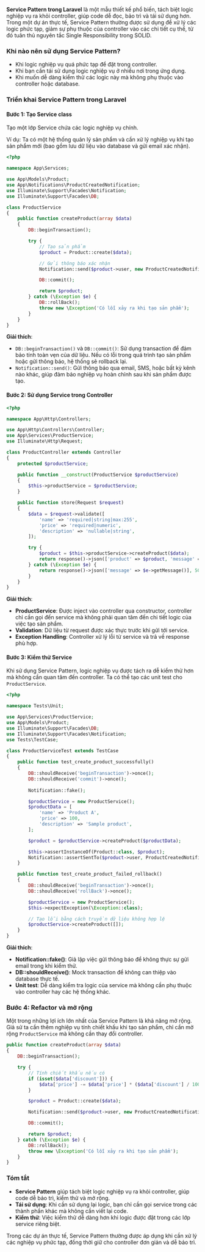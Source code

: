 **Service Pattern trong Laravel** là một mẫu thiết kế phổ biến, tách biệt logic nghiệp vụ ra khỏi controller, giúp code dễ đọc, bảo trì và tái sử dụng hơn. Trong một dự án thực tế, Service Pattern thường được sử dụng để xử lý các logic phức tạp, giảm sự phụ thuộc của controller vào các chi tiết cụ thể, từ đó tuân thủ nguyên tắc Single Responsibility trong SOLID.

### Khi nào nên sử dụng Service Pattern?
- Khi logic nghiệp vụ quá phức tạp để đặt trong controller.
- Khi bạn cần tái sử dụng logic nghiệp vụ ở nhiều nơi trong ứng dụng.
- Khi muốn dễ dàng kiểm thử các logic này mà không phụ thuộc vào controller hoặc database.

### Triển khai Service Pattern trong Laravel

#### Bước 1: Tạo Service class
Tạo một lớp Service chứa các logic nghiệp vụ chính.

Ví dụ: Ta có một hệ thống quản lý sản phẩm và cần xử lý nghiệp vụ khi tạo sản phẩm mới (bao gồm lưu dữ liệu vào database và gửi email xác nhận).

```php
<?php

namespace App\Services;

use App\Models\Product;
use App\Notifications\ProductCreatedNotification;
use Illuminate\Support\Facades\Notification;
use Illuminate\Support\Facades\DB;

class ProductService
{
    public function createProduct(array $data)
    {
        DB::beginTransaction();

        try {
            // Tạo sản phẩm
            $product = Product::create($data);

            // Gửi thông báo xác nhận
            Notification::send($product->user, new ProductCreatedNotification($product));

            DB::commit();

            return $product;
        } catch (\Exception $e) {
            DB::rollBack();
            throw new \Exception('Có lỗi xảy ra khi tạo sản phẩm');
        }
    }
}
```

**Giải thích**:
- `DB::beginTransaction()` và `DB::commit()`: Sử dụng transaction để đảm bảo tính toàn vẹn của dữ liệu. Nếu có lỗi trong quá trình tạo sản phẩm hoặc gửi thông báo, hệ thống sẽ rollback lại.
- `Notification::send()`: Gửi thông báo qua email, SMS, hoặc bất kỳ kênh nào khác, giúp đảm bảo nghiệp vụ hoàn chỉnh sau khi sản phẩm được tạo.

#### Bước 2: Sử dụng Service trong Controller

```php
<?php

namespace App\Http\Controllers;

use App\Http\Controllers\Controller;
use App\Services\ProductService;
use Illuminate\Http\Request;

class ProductController extends Controller
{
    protected $productService;

    public function __construct(ProductService $productService)
    {
        $this->productService = $productService;
    }

    public function store(Request $request)
    {
        $data = $request->validate([
            'name' => 'required|string|max:255',
            'price' => 'required|numeric',
            'description' => 'nullable|string',
        ]);

        try {
            $product = $this->productService->createProduct($data);
            return response()->json(['product' => $product, 'message' => 'Sản phẩm đã được tạo thành công'], 201);
        } catch (\Exception $e) {
            return response()->json(['message' => $e->getMessage()], 500);
        }
    }
}
```

**Giải thích**:
- **ProductService**: Được inject vào controller qua constructor, controller chỉ cần gọi đến service mà không phải quan tâm đến chi tiết logic của việc tạo sản phẩm.
- **Validation**: Dữ liệu từ request được xác thực trước khi gửi tới service.
- **Exception Handling**: Controller xử lý lỗi từ service và trả về response phù hợp.

#### Bước 3: Kiểm thử Service

Khi sử dụng Service Pattern, logic nghiệp vụ được tách ra dễ kiểm thử hơn mà không cần quan tâm đến controller. Ta có thể tạo các unit test cho `ProductService`.

```php
<?php

namespace Tests\Unit;

use App\Services\ProductService;
use App\Models\Product;
use Illuminate\Support\Facades\DB;
use Illuminate\Support\Facades\Notification;
use Tests\TestCase;

class ProductServiceTest extends TestCase
{
    public function test_create_product_successfully()
    {
        DB::shouldReceive('beginTransaction')->once();
        DB::shouldReceive('commit')->once();
        
        Notification::fake();

        $productService = new ProductService();
        $productData = [
            'name' => 'Product A',
            'price' => 100,
            'description' => 'Sample product',
        ];

        $product = $productService->createProduct($productData);

        $this->assertInstanceOf(Product::class, $product);
        Notification::assertSentTo($product->user, ProductCreatedNotification::class);
    }

    public function test_create_product_failed_rollback()
    {
        DB::shouldReceive('beginTransaction')->once();
        DB::shouldReceive('rollBack')->once();

        $productService = new ProductService();
        $this->expectException(\Exception::class);

        // Tạo lỗi bằng cách truyền dữ liệu không hợp lệ
        $productService->createProduct([]);
    }
}
```

**Giải thích**:
- **Notification::fake()**: Giả lập việc gửi thông báo để không thực sự gửi email trong khi kiểm thử.
- **DB::shouldReceive()**: Mock transaction để không can thiệp vào database thực tế.
- **Unit test**: Dễ dàng kiểm tra logic của service mà không cần phụ thuộc vào controller hay các hệ thống khác.

### Bước 4: Refactor và mở rộng
Một trong những lợi ích lớn nhất của Service Pattern là khả năng mở rộng. Giả sử ta cần thêm nghiệp vụ tính chiết khấu khi tạo sản phẩm, chỉ cần mở rộng `ProductService` mà không cần thay đổi controller.

```php
public function createProduct(array $data)
{
    DB::beginTransaction();

    try {
        // Tính chiết khấu nếu có
        if (isset($data['discount'])) {
            $data['price'] -= $data['price'] * ($data['discount'] / 100);
        }

        $product = Product::create($data);

        Notification::send($product->user, new ProductCreatedNotification($product));

        DB::commit();

        return $product;
    } catch (\Exception $e) {
        DB::rollBack();
        throw new \Exception('Có lỗi xảy ra khi tạo sản phẩm');
    }
}
```

### Tóm tắt
- **Service Pattern** giúp tách biệt logic nghiệp vụ ra khỏi controller, giúp code dễ bảo trì, kiểm thử và mở rộng.
- **Tái sử dụng**: Khi cần sử dụng lại logic, bạn chỉ cần gọi service trong các thành phần khác mà không cần viết lại code.
- **Kiểm thử**: Việc kiểm thử dễ dàng hơn khi logic được đặt trong các lớp service riêng biệt.

Trong các dự án thực tế, Service Pattern thường được áp dụng khi cần xử lý các nghiệp vụ phức tạp, đồng thời giữ cho controller đơn giản và dễ bảo trì.
